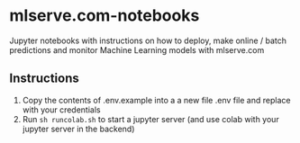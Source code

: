 # mlserve.com-notebooks
Jupyter notebooks with instructions on how to deploy, make online / batch predictions and monitor Machine Learning models with mlserve.com

## Instructions

1. Copy the contents of .env.example into a a new file .env file and replace with your credentials
2. Run ```sh runcolab.sh``` to start a jupyter server (and use colab with your jupyter server in the backend)